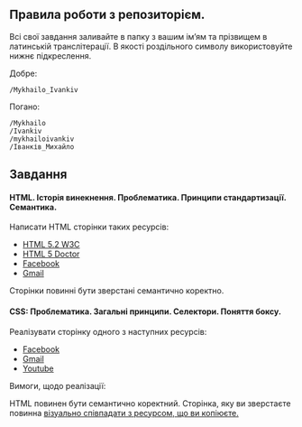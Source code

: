 ## Правила роботи з репозиторієм.
Всі свої завдання заливайте в папку з вашим ім’ям та прізвищем в латинській транслітерації. В якості роздільного символу використовуйте нижнє підкреслення.
 
Добре:
```
/Mykhailo_Ivankiv
```

Погано:
``` 
/Mykhailo
/Ivankiv
/mykhailoivankiv
/Іванків_Михайло
```

## Завдання
#### HTML. Історія винекнення. Проблематика. Принципи стандартизації. Семантика.

Написати HTML сторінки таких ресурсів:
* <a href="https://w3c.github.io/html/">HTML 5.2 W3C</a>
* <a href="http://html5doctor.com/">HTML 5 Doctor</a>
* <a href="http://facebook.com/">Facebook</a>
* <a href="http://gmail.com/">Gmail</a>

Сторінки повинні бути зверстані семантично коректно.  

#### CSS: Проблематика. Загальні принципи. Селектори. Поняття боксу.

Реалізувати сторінку одного з наступних ресурсів: 
* <a href="http://facebook.com/">Facebook</a>
* <a href="http://gmail.com/">Gmail</a>
* <a href="https://www.youtube.com/">Youtube</a>
  
Вимоги, щодо реалізації:
  
HTML повинен бути семантично коректний.
Сторінка, яку ви зверстаєте повинна <a href="http://lurkmore.to/%D0%9A%D0%B0%D0%BF%D0%B8%D1%82%D0%B0%D0%BD_%D0%9E%D1%87%D0%B5%D0%B2%D0%B8%D0%B4%D0%BD%D0%BE%D1%81%D1%82%D1%8C">візуально співпадати з ресурсом, що ви копіюєте.</a>
  